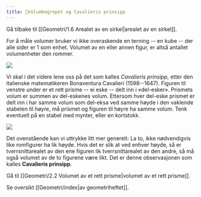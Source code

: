 ```yaml
---
title: 📄Volumbegrepet og Cavalieris prinsipp
---
```

Gå tilbake til [[Geometri/1.6 Arealet av en sirkel|arealet av en sirkel]].


For å måle volumer bruker vi ikke overaskende en terning -- en kube --
der alle sider er $1$ som enhet. Volumet av en eller annen figur, er
altså antallet volumenheter den rommer.

![](Files/media/image99.png)

Vi skal i det videre lene oss på det som kalles *Cavalieris prinsipp,*
etter den italienske matematikeren Bonaventura Cavalieri (1598--1647).
Figuren til venstre under er et rett prisme -- ei eske -- delt inn i
«del-esker». Prismets volum er summen av del-eskenes volum. Ettersom
hver del-eske prismet er delt inn i har samme volum som del-eksa ved
samme høyde i den vaklende stabelen til høyre, må prismet og figuren til
høyre ha samme volum. Tenk eventuelt på en stabel med mynter, eller en
kortstokk.

![](Files/media/image100.png)

Det ovenstående kan vi uttrykke litt mer generelt: La to, ikke
nødvendigvis like romfigurer ha lik høyde. Hvis det er slik at ved
enhver høyde, så er tverrsnittarealet av den ene figuren lik
tverrsnittarealet av den andre, så må også volumet av de to figurene
være likt. Det er denne observasjonen som kalles **Cavalieris
prinsipp**.


Gå til [[Geometri/2.2 Volumet av et rett prisme|volumet av et rett prisme]].


Se oversikt [[Geometri/index|av geometriheftet]].